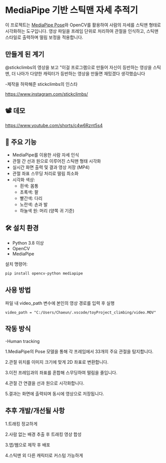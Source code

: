 # MediaPipe 기반 스틱맨 자세 추적기

이 프로젝트는 [MediaPipe Pose](https://google.github.io/mediapipe/solutions/pose.html)와 OpenCV를 활용하여 사람의 자세를 스틱맨 형태로 시각화하는 도구입니다. 영상 파일을 프레임 단위로 처리하여 관절을 인식하고, 스틱맨 스타일로 출력하며 떨림 보정을 적용합니다.

## 만들게 된 계기
@stickclimbs의 영상을 보고 "이걸 프로그램으로 만들어 자신이 등반하는 영상을 스틱맨, 더 나아가 다양한 캐릭터가 등반하는 영상을 만들면 재밌겠다 생각했습니다

-제작을 허락해준 stickclimbs의 인스타

https://www.instagram.com/stickclimbs/
## 📽️ 데모
https://www.youtube.com/shorts/c4w6Rznt5s4


## 🚀 주요 기능

- MediaPipe를 이용한 사람 자세 인식
- 관절 간 선과 원으로 이루어진 스틱맨 형태 시각화
- 실시간 화면 출력 및 결과 영상 저장 (MP4)
- 관절 좌표 스무딩 처리로 떨림 최소화
- 시각화 색상:
  - 흰색: 몸통
  - 초록색: 팔
  - 빨간색: 다리
  - 노란색: 손과 발
  - 하늘색 원: 머리 (양쪽 귀 기준)

## 🛠️ 설치 환경

- Python 3.8 이상
- OpenCV
- MediaPipe

설치 명령어:

```bash
pip install opencv-python mediapipe
```

## 사용 방법
파일 내 video_path 변수에 본인의 영상 경로를 입력 후 실행
```
video_path = "C:/Users/Chaeun/.vscode/toyProject_climbing/video.MOV"
```

## 작동 방식

-Human tracking

1.MediaPipe의 Pose 모델을 통해 각 프레임에서 33개의 주요 관절을 탐지합니다.

2.관절 위치를 이미지 크기에 맞게 2D 좌표로 변환합니다.

3.이전 프레임과의 좌표를 혼합해 스무딩하여 떨림을 줄입니다.

4.관절 간 연결을 선과 원으로 시각화합니다.

5.결과는 화면에 출력되며 동시에 영상으로 저장됩니다.

## 추후 개발/개선될 사항
1.트래킹 정교하게

2.사람 없는 배경 추출 후 트래킹 영상 합성

3.앱/웹으로 제작 후 배포

4.스틱맨 외 다른 캐릭터로 커스텀 가능하게
